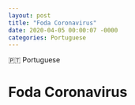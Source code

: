 ```yaml
---
layout: post
title: "Foda Coronavirus"
date: 2020-04-05 00:00:07 -0000
categories: Portuguese
---
```


<span class="lag-tag">🇵🇹 Portuguese</span>
<h1 class="h-lg">Foda Coronavirus</h1>
